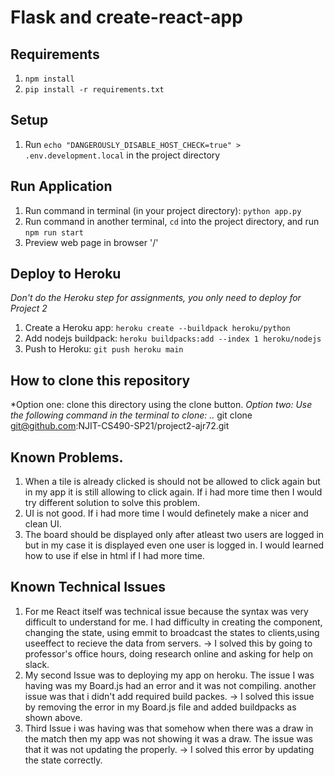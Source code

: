 # Flask and create-react-app

## Requirements
1. `npm install`
2. `pip install -r requirements.txt`


## Setup
1. Run `echo "DANGEROUSLY_DISABLE_HOST_CHECK=true" > .env.development.local` in the project directory

## Run Application
1. Run command in terminal (in your project directory): `python app.py`
2. Run command in another terminal, `cd` into the project directory, and run `npm run start`
3. Preview web page in browser '/'

## Deploy to Heroku
*Don't do the Heroku step for assignments, you only need to deploy for Project 2*
1. Create a Heroku app: `heroku create --buildpack heroku/python`
2. Add nodejs buildpack: `heroku buildpacks:add --index 1 heroku/nodejs`
3. Push to Heroku: `git push heroku main`
## How to clone this repository
*Option one: clone this directory using the clone button.
*Option two: Use the following command in the terminal to clone:
..* git clone git@github.com:NJIT-CS490-SP21/project2-ajr72.git
## Known Problems.
1. When a tile is already clicked is should not be allowed to click again but in my app it is still allowing to click again. If i had more time then I would try different solution to solve this problem.
2. UI is not good. If i had more time I would definetely make a nicer and clean UI.
3. The board should be displayed only after atleast two users are logged in but in my case it is displayed even one user is logged in. I would learned how to use if else in html if I had more time.
## Known Technical Issues
1. For me React itself was technical issue because the syntax was very difficult to understand for me. I had difficulty in creating the component, changing the state, using emmit to broadcast the states to clients,using useeffect to recieve the data from servers.
-> I solved this by going to professor's office hours, doing research online and asking for help on slack.
2. My second Issue was to deploying my app on heroku. The issue I was having was my Board.js had an error and it  was not compiling. another issue was that i didn't add required build packes.
-> I solved this issue by removing the error in my Board.js file and added buildpacks as shown above.
3. Third Issue i was having was that somehow when there was a draw in the match then my app was not showing it was a draw. The issue was that it was not updating the properly.
-> I solved this error by updating the state correctly.
